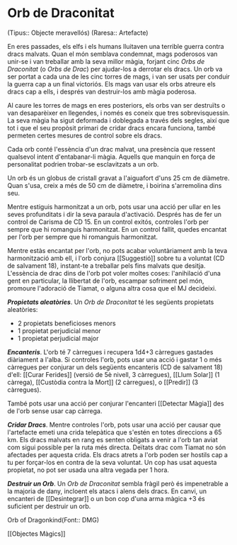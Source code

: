 # Orb de Draconitat

(Tipus:: Objecte meravellós) (Raresa:: Artefacte)

En eres passades, els elfs i els humans lluitaven una terrible guerra contra dracs malvats. Quan el món semblava condemnat, mags poderosos van unir-se i van treballar amb la seva millor màgia, forjant cinc *Orbs de Draconitat* (o *Orbs de Drac*) per ajudar-los a derrotar els dracs. Un orb va ser portat a cada una de les cinc torres de mags, i van ser usats per conduir la guerra cap a un final victoriós. Els mags van usar els orbs atreure els dracs cap a ells, i després van destruir-los amb màgia poderosa.

Al caure les torres de mags en eres posteriors, els orbs van ser destruïts o van desaparèixer en llegendes, i només es coneix que tres sobrevisquessin. La seva màgia ha sigut deformada i doblegada a través dels segles, així que tot i que el seu propòsit primari de cridar dracs encara funciona, també permeten certes mesures de control sobre els dracs.

Cada orb conté l'essència d'un drac malvat, una presència que ressent qualsevol intent d'entabanar-li màgia. Aquells que manquin en força de personalitat podrien trobar-se esclavitzats a un orb.

Un orb és un globus de cristall gravat a l'aiguafort d'uns 25 cm de diàmetre. Quan s'usa, creix a més de 50 cm de diàmetre, i boirina s'arremolina dins seu.

Mentre estiguis harmonitzat a un orb, pots usar una acció per ullar en les seves profunditats i dir la seva paraula d'activació. Després has de fer un control de Carisma de CD 15. En un control exitós, controles l'orb per sempre que hi romanguis harmonitzat. En un control fallit, quedes encantat per l'orb per sempre que hi romanguis harmonitzat.

Mentre estàs encantat per l'orb, no pots acabar voluntàriament amb la teva harmonització amb ell, i l'orb conjura [[Suggestió]] sobre tu a voluntat (CD de salvament 18), instant-te a treballar pels fins malvats que desitja. L'essència de drac dins de l'orb pot voler moltes coses: l'anihilació d'una gent en particular, la llibertat de l'orb, escampar sofriment pel món, promoure l'adoració de Tiamat, o alguna altra cosa que el MJ decideixi.

***Propietats aleatòries***. Un *Orb de Draconitat* té les següents propietats aleatòries:
- 2 propietats beneficioses menors
- 1 propietat perjudicial menor
- 1 propietat perjudicial major

***Encanteris***. L'orb té 7 càrregues i recupera 1d4+3 càrregues gastades diàriament a l'alba. Si controles l'orb, pots usar una acció i gastar 1 o més càrregues per conjurar un dels següents encanteris (CD de salvament 18) d'ell: [[Curar Ferides]] (versió de 5è nivell, 3 càrregues), [[Llum Solar]] (1 càrrega), [[Custòdia contra la Mort]] (2 càrregues), o [[Predir]] (3 càrregues).

També pots usar una acció per conjurar l'encanteri [[Detectar Màgia]] des de l'orb sense usar cap càrrega.

***Cridar Dracs***. Mentre controles l'orb, pots usar una acció per causar que l'artefacte emeti una crida telepàtica que s'estén en totes direccions a 65 km. Els dracs malvats en rang es senten obligats a venir a l'orb tan aviat com sigui possible per la ruta més directa. Deïtats drac com Tiamat no són afectades per aquesta crida. Els dracs atrets a l'orb poden ser hostils cap a tu per forçar-los en contra de la seva voluntat. Un cop has usat aquesta propietat, no pot ser usada una altra vegada per 1 hora.

***Destruir un Orb***. Un *Orb de Draconitat* sembla fràgil però és impenetrable a la majoria de dany, incloent els atacs i alens dels dracs. En canvi, un encanteri de [[Desintegrar]] o un bon cop d'una arma màgica +3 és suficient per destruir un orb.


Orb of Dragonkind(Font:: DMG)

[[Objectes Màgics]]